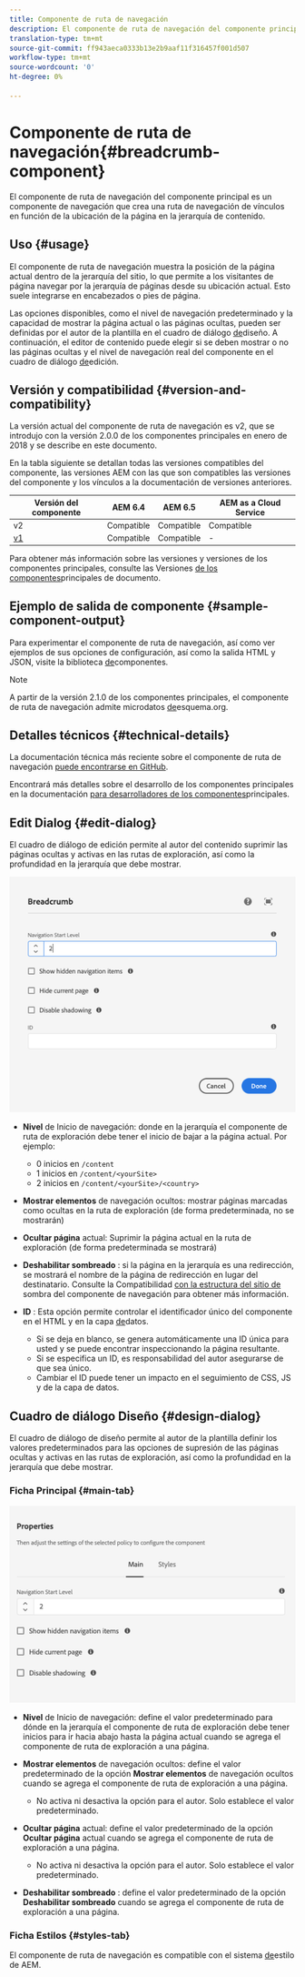 ```yaml
---
title: Componente de ruta de navegación
description: El componente de ruta de navegación del componente principal es un componente de navegación que crea una ruta de navegación de vínculos en función de la ubicación de la página en la jerarquía de contenido.
translation-type: tm+mt
source-git-commit: ff943aeca0333b13e2b9aaf11f316457f001d507
workflow-type: tm+mt
source-wordcount: '0'
ht-degree: 0%

---
```



# Componente de ruta de navegación{#breadcrumb-component}

El componente de ruta de navegación del componente principal es un componente de navegación que crea una ruta de navegación de vínculos en función de la ubicación de la página en la jerarquía de contenido.

## Uso {#usage}

El componente de ruta de navegación muestra la posición de la página actual dentro de la jerarquía del sitio, lo que permite a los visitantes de página navegar por la jerarquía de páginas desde su ubicación actual. Esto suele integrarse en encabezados o pies de página.

Las opciones disponibles, como el nivel de navegación predeterminado y la capacidad de mostrar la página actual o las páginas ocultas, pueden ser definidas por el autor de la plantilla en el cuadro de diálogo [de](#design-dialog)diseño. A continuación, el editor de contenido puede elegir si se deben mostrar o no las páginas ocultas y el nivel de navegación real del componente en el cuadro de diálogo [de](#edit-dialog)edición.

## Versión y compatibilidad {#version-and-compatibility}

La versión actual del componente de ruta de navegación es v2, que se introdujo con la versión 2.0.0 de los componentes principales en enero de 2018 y se describe en este documento.

En la tabla siguiente se detallan todas las versiones compatibles del componente, las versiones AEM con las que son compatibles las versiones del componente y los vínculos a la documentación de versiones anteriores.

| Versión del componente | AEM 6.4   | AEM 6.5 | AEM as a Cloud Service |
|--- | --- |--- |---|
| v2 | Compatible | Compatible | Compatible |
| [v1](v1/breadcrumb-v1.md) | Compatible | Compatible | - |

Para obtener más información sobre las versiones y versiones de los componentes principales, consulte las Versiones [de los componentes](/help/versions.md)principales de documento.

## Ejemplo de salida de componente {#sample-component-output}

Para experimentar el componente de ruta de navegación, así como ver ejemplos de sus opciones de configuración, así como la salida HTML y JSON, visite la biblioteca [de](https://adobe.com/go/aem_cmp_library_breadcrumb)componentes.

>[!NOTE]
>
>A partir de la versión 2.1.0 de los componentes principales, el componente de ruta de navegación admite microdatos [de](https://schema.org/BreadcrumbList)esquema.org.

## Detalles técnicos {#technical-details}

La documentación técnica más reciente sobre el componente de ruta de navegación [puede encontrarse en GitHub](https://adobe.com/go/aem_cmp_tech_breadcrumb_v2).

Encontrará más detalles sobre el desarrollo de los componentes principales en la documentación [para desarrolladores de los componentes](/help/developing/overview.md)principales.

## Edit Dialog {#edit-dialog}

El cuadro de diálogo de edición permite al autor del contenido suprimir las páginas ocultas y activas en las rutas de exploración, así como la profundidad en la jerarquía que debe mostrar.

![Cuadro de diálogo de edición de componentes de la ruta de navegación](/help/assets/breadcrumb-edit.png)

* **Nivel** de Inicio de navegación: donde en la jerarquía el componente de ruta de exploración debe tener el inicio de bajar a la página actual. Por ejemplo:

   * 0 inicios en `/content`
   * 1 inicios en `/content/<yourSite>`
   * 2 inicios en `/content/<yourSite>/<country>`

* **Mostrar elementos** de navegación ocultos: mostrar páginas marcadas como ocultas en la ruta de exploración (de forma predeterminada, no se mostrarán)
* **Ocultar página** actual: Suprimir la página actual en la ruta de exploración (de forma predeterminada se mostrará)
* **Deshabilitar sombreado** : si la página en la jerarquía es una redirección, se mostrará el nombre de la página de redirección en lugar del destinatario. Consulte la Compatibilidad [con la estructura del sitio de](navigation.md#shadow-structure) sombra del componente de navegación para obtener más información.
* **ID** : Esta opción permite controlar el identificador único del componente en el HTML y en la capa [de](/help/developing/data-layer/overview.md)datos.
   * Si se deja en blanco, se genera automáticamente una ID única para usted y se puede encontrar inspeccionando la página resultante.
   * Si se especifica un ID, es responsabilidad del autor asegurarse de que sea único.
   * Cambiar el ID puede tener un impacto en el seguimiento de CSS, JS y de la capa de datos.

## Cuadro de diálogo Diseño {#design-dialog}

El cuadro de diálogo de diseño permite al autor de la plantilla definir los valores predeterminados para las opciones de supresión de las páginas ocultas y activas en las rutas de exploración, así como la profundidad en la jerarquía que debe mostrar.

### Ficha Principal {#main-tab}

![](/help/assets/breadcrumb-design.png)

* **Nivel** de Inicio de navegación: define el valor predeterminado para dónde en la jerarquía el componente de ruta de exploración debe tener inicios para ir hacia abajo hasta la página actual cuando se agrega el componente de ruta de exploración a una página.
* **Mostrar elementos** de navegación ocultos: define el valor predeterminado de la opción **Mostrar elementos** de navegación ocultos cuando se agrega el componente de ruta de exploración a una página.

   * No activa ni desactiva la opción para el autor. Solo establece el valor predeterminado.

* **Ocultar página** actual: define el valor predeterminado de la opción **Ocultar página** actual cuando se agrega el componente de ruta de exploración a una página.

   * No activa ni desactiva la opción para el autor. Solo establece el valor predeterminado.

* **Deshabilitar sombreado** : define el valor predeterminado de la opción **Deshabilitar sombreado** cuando se agrega el componente de ruta de exploración a una página.

### Ficha Estilos {#styles-tab}

El componente de ruta de navegación es compatible con el sistema [de](/help/get-started/authoring.md#component-styling)estilo de AEM.
